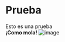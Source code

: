 # Prueba
Esto es una prueba  
**¡Como mola!**
![image](https://github.com/VectorOprogramador/Prueba/assets/172631427/35ad8bd2-60bb-42ec-a6f5-0e3d219be456)
